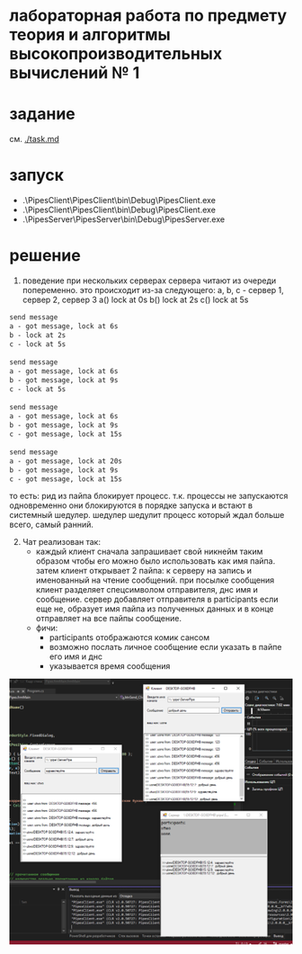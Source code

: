 # лабораторная работа по предмету теория и алгоритмы высокопроизводительных вычислений № 1

# задание
см. [./task.md](./task.md)

# запуск
- .\PipesClient\PipesClient\bin\Debug\PipesClient.exe
- .\PipesClient\PipesClient\bin\Debug\PipesClient.exe
- .\PipesServer\PipesServer\bin\Debug\PipesServer.exe

# решение

1. поведение при нескольких серверах
сервера читают из очереди попеременно. это происходит из-за следующего:
a, b, c - сервер 1, сервер 2, сервер 3
a() lock at 0s 
b() lock at 2s
c() lock at 5s

```
send message 
a - got message, lock at 6s
b - lock at 2s
c - lock at 5s

send message
a - got message, lock at 6s
b - got message, lock at 9s
c - lock at 5s

send message
a - got message, lock at 6s
b - got message, lock at 9s
c - got message, lock at 15s

send message
a - got message, lock at 20s
b - got message, lock at 9s
c - got message, lock at 15s
```

то есть:
рид из пайпа блокирует процесс. т.к. процессы не запускаются одновременно они блокируются в порядке запуска и встают в системный шедулер.
шедулер шедулит процесс который ждал больше всего, самый ранний.

2. Чат реализован так:
    - каждый клиент сначала запрашивает свой никнейм таким образом чтобы его можно было использовать как имя пайпа. затем клиент открывает 2 пайпа: к серверу на запись и именованный на чтение сообщений. при посылке сообщения клиент разделяет спецсимволом отправителя, днс имя и сообщение. сервер добавляет отправителя в participants если еще не, образует имя пайпа из полученных данных и в конце отправляет на все пайпы сообщение.
    - фичи:
        - participants отображаются комик сансом
        - возможно послать личное сообщение если указать в пайпе его имя и днс
        - указывается время сообщения

![alt text](image.png)